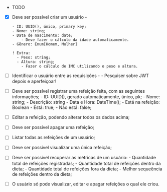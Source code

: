 - TODO 

- [x] Deve ser possível criar um usuário -

      - ID: UUID(), único, primary key;
      - Nome: string;
      - Data de nascimento: date;
          - Deve fazer o cálculo da idade automaticamente.
      - Gẽnero: Enum[Homem, Mulher]

      ! Extra:
        - Peso: string;
        - Altura: string;
          - Fazer o cálculo de IMC utilizando o peso e altura.

- [ ] Identificar o usuário entre as requisições - 
      - Pesquiser sobre JWT depois e aperfeiçoar!

- [ ] Deve ser possível registrar uma refeição feita, com as seguintes informações;
      - ID: UUID(), gerado automaticamente, único, pk;
      - Nome: string;
      - Descrição: string
      - Data e Hora: DateTime();
      - Está na refeição: Boolean
        - Está: true;
        - Não está: false;

- [ ] Editar a refeição, podendo alterar todos os dados acima;
- [ ] Deve ser possível apagar uma refeição;
- [ ] Listar todas as refeições de um usuário;
- [ ] Deve ser possível visualizar uma única refeição;
- [ ] Deve ser possível recuperar as métricas de um usuário:
      - Quantidade total de refeições registradas;
      - Quantidade total de refeições dentro da dieta;
      - Quantidade total de refeições fora da dieta;
      - Melhor sequeência de refeições dentro da dieta;
- [ ] O usuário só pode visualizar, editar e apagar refeições o qual ele criou.